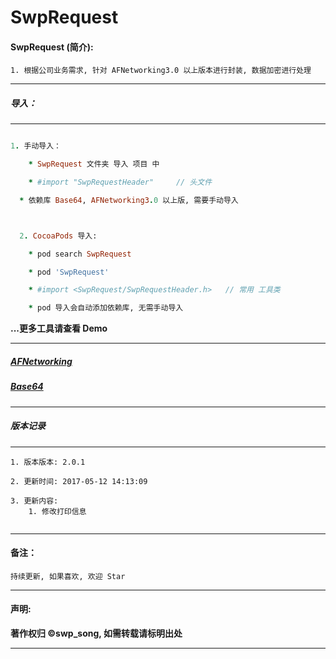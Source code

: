# SwpRequest


#### SwpRequest (简介):

```
1. 根据公司业务需求, 针对 AFNetworking3.0 以上版本进行封装, 数据加密进行处理
```

-------

##### 导入：

-------

```ruby

1. 手动导入：

 	* SwpRequest 文件夹 导入 项目 中

	* #import "SwpRequestHeader"     // 头文件

  * 依赖库 Base64, AFNetworking3.0 以上版, 需要手动导入



  2. CocoaPods 导入:

  	* pod search SwpRequest

  	* pod 'SwpRequest'

  	* #import <SwpRequest/SwpRequestHeader.h>	// 常用 工具类

    * pod 导入会自动添加依赖库, 无需手动导入

```
**...更多工具请查看 Demo**

-------

##### [AFNetworking](https://github.com/AFNetworking/AFNetworking)   

##### [Base64](https://github.com/nicklockwood/Base64)


-------

##### 版本记录

-------
```
1. 版本版本: 2.0.1

2. 更新时间: 2017-05-12 14:13:09

3. 更新内容:
    1. 修改打印信息
    
```

-------


#### 备注：
```
持续更新, 如果喜欢, 欢迎 Star
```

-------

#### 声明:

**著作权归 ©swp_song, 如需转载请标明出处**

-------
